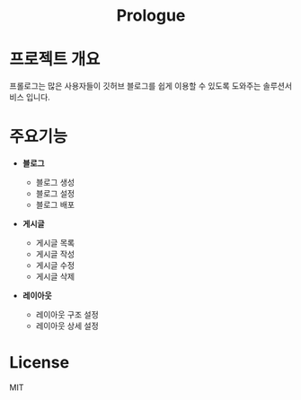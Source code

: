---
---

<h1 align="center">
  Prologue
</h1>

# **프로젝트 개요**

프롤로그는 많은 사용자들이 깃허브 블로그를 쉽게 이용할 수 있도록 도와주는 솔루션서비스 입니다.

# **주요기능**

- **블로그**

  - 블로그 생성
  - 블로그 설정
  - 블로그 배포

- **게시글**

  - 게시글 목록
  - 게시글 작성
  - 게시글 수정
  - 게시글 삭제

- **레이아웃**
  - 레이아웃 구조 설정
  - 레이아웃 상세 설정

#

# License

MIT

